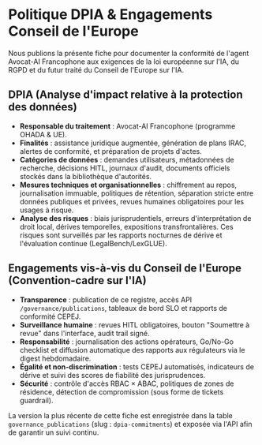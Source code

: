 # Politique DPIA & Engagements Conseil de l'Europe

Nous publions la présente fiche pour documenter la conformité de l'agent Avocat-AI Francophone aux exigences de la loi européenne sur l'IA, du RGPD et du futur traité du Conseil de l'Europe sur l'IA.

## DPIA (Analyse d'impact relative à la protection des données)

- **Responsable du traitement** : Avocat-AI Francophone (programme OHADA & UE).
- **Finalités** : assistance juridique augmentée, génération de plans IRAC, alertes de conformité, et préparation de projets d'actes.
- **Catégories de données** : demandes utilisateurs, métadonnées de recherche, décisions HITL, journaux d'audit, documents officiels stockés dans la bibliothèque d'autorités.
- **Mesures techniques et organisationnelles** : chiffrement au repos, journalisation immuable, politiques de rétention, séparation stricte entre données publiques et privées, revues humaines obligatoires pour les usages à risque.
- **Analyse des risques** : biais jurisprudentiels, erreurs d'interprétation de droit local, dérives temporelles, expositions transfrontalières. Ces risques sont surveillés par les rapports nocturnes de dérive et l'évaluation continue (LegalBench/LexGLUE).

## Engagements vis-à-vis du Conseil de l'Europe (Convention-cadre sur l'IA)

- **Transparence** : publication de ce registre, accès API `/governance/publications`, tableaux de bord SLO et rapports de conformité CEPEJ.
- **Surveillance humaine** : revues HITL obligatoires, bouton "Soumettre à revue" dans l'interface, audit trail signé.
- **Responsabilité** : journalisation des actions opérateurs, Go/No-Go checklist et diffusion automatique des rapports aux régulateurs via le digest hebdomadaire.
- **Égalité et non-discrimination** : tests CEPEJ automatisés, indicateurs de dérive et suivi des scores de fiabilité des jurisprudences.
- **Sécurité** : contrôle d'accès RBAC × ABAC, politiques de zones de résidence, détection de compromission (sous forme de tickets guardrail).

La version la plus récente de cette fiche est enregistrée dans la table `governance_publications` (slug : `dpia-commitments`) et exposée via l'API afin de garantir un suivi continu.

